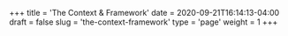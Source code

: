 +++
title = 'The Context & Framework'
date = 2020-09-21T16:14:13-04:00
draft = false
slug = 'the-context-framework'
type = 'page'
weight = 1
+++

